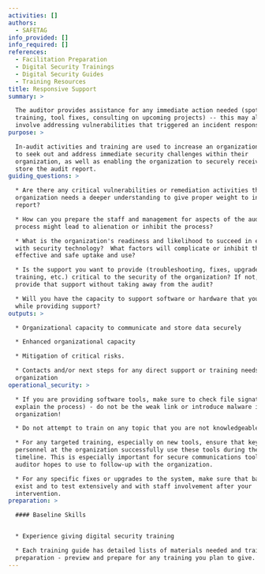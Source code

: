 ```yaml
---
activities: []
authors:
  - SAFETAG
info_provided: []
info_required: []
references:
  - Facilitation Preparation
  - Digital Security Trainings
  - Digital Security Guides
  - Training Resources
title: Responsive Support
summary: >

  The auditor provides assistance for any immediate action needed (spot
  training, tool fixes, consulting on upcoming projects) -- this may also
  involve addressing vulnerabilities that triggered an incident response.
purpose: >

  In-audit activities and training are used to increase an organization's agency
  to seek out and address immediate security challenges within their
  organization, as well as enabling the organization to securely receive and
  store the audit report.
guiding_questions: >

  * Are there any critical vulnerabilities or remediation activities that the
  organization needs a deeper understanding to give proper weight to in the
  report?

  * How can you prepare the staff and management for aspects of the audit
  process might lead to alienation or inhibit the process?

  * What is the organization's readiness and likelihood to succeed in engaging
  with security technology?  What factors will complicate or inhibit the
  effective and safe uptake and use?

  * Is the support you want to provide (troubleshooting, fixes, upgrades,
  training, etc.) critical to the security of the organization? If not, can you
  provide that support without taking away from the audit?

  * Will you have the capacity to support software or hardware that you provided
  while providing support?
outputs: >

  * Organizational capacity to communicate and store data securely

  * Enhanced organizational capacity

  * Mitigation of critical risks.

  * Contacts and/or next steps for any direct support or training needs of the
  organization
operational_security: >

  * If you are providing software tools, make sure to check file signatures (and
  explain the process) - do not be the weak link or introduce malware into the
  organization!

  * Do not attempt to train on any topic that you are not knowledgeable on.

  * For any targeted training, especially on new tools, ensure that key
  personnel at the organization successfully use these tools during the audit
  timeline. This is especially important for secure communications tools the
  auditor hopes to use to follow-up with the organization.

  * For any specific fixes or upgrades to the system, make sure that backups
  exist and to test extensively and with staff involvement after your
  intervention.
preparation: >

  #### Baseline Skills


  * Experience giving digital security training

  * Each training guide has detailed lists of materials needed and trainer
  preparation - preview and prepare for any training you plan to give.
---
```


